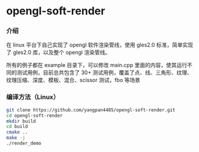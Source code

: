 # opengl-soft-render

### 介绍

在 linux 平台下自己实现了 opengl 软件渲染管线，使用 gles2.0 标准，简单实现了 gles2.0 库，以及整个 opengl 渲染管线。

所有的例子都在 example 目录下，可以修改 main.cpp 里面的内容，使其运行不同的测试用例，目前总共包含了 30+ 测试用例，覆盖了点、线、三角形、纹理、纹理压缩、深度、模板、混合、scissor 测试，fbo 等场景

### 编译方法（Linux）

```bash
git clone https://github.com/yangpan4485/opengl-soft-render.git
cd opengl-soft-render
mkdir build
cd build
cmake ..
make -j
./render_demo
```


